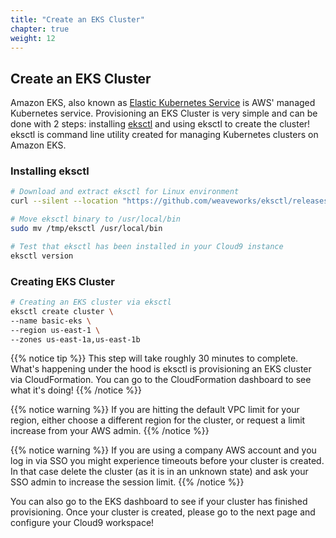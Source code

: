 ```yaml
---
title: "Create an EKS Cluster"
chapter: true
weight: 12
---
```


## Create an EKS Cluster

Amazon EKS, also known as [Elastic Kubernetes Service](https://aws.amazon.com/eks/) is AWS' managed Kubernetes service. Provisioning an EKS Cluster is very simple and can be done with 2 steps: installing [eksctl](https://docs.aws.amazon.com/eks/latest/userguide/getting-started-eksctl.html) and using eksctl to create the cluster! eksctl is command line utility created for managing Kubernetes clusters on Amazon EKS.

### Installing eksctl
```sh
# Download and extract eksctl for Linux environment
curl --silent --location "https://github.com/weaveworks/eksctl/releases/latest/download/eksctl_$(uname -s)_amd64.tar.gz" | tar xz -C /tmp

# Move eksctl binary to /usr/local/bin
sudo mv /tmp/eksctl /usr/local/bin

# Test that eksctl has been installed in your Cloud9 instance
eksctl version
```

### Creating EKS Cluster
```sh
# Creating an EKS cluster via eksctl
eksctl create cluster \
--name basic-eks \
--region us-east-1 \
--zones us-east-1a,us-east-1b
```

{{% notice tip %}}
This step will take roughly 30 minutes to complete. What's happening under the hood is eksctl is provisioning an EKS cluster via CloudFormation. You can go to the CloudFormation dashboard to see what it's doing!
{{% /notice %}}

{{% notice warning %}}
If you are hitting the default VPC limit for your region, either choose a different region for the cluster, or request a limit increase from your AWS admin.
{{% /notice %}}


{{% notice warning %}}
If you are using a company AWS account and you log in via SSO you might experience timeouts before your cluster is created. In that case delete the cluster (as it is in an unknown state) and ask your SSO admin to increase the session limit.
{{% /notice %}}

You can also go to the EKS dashboard to see if your cluster has finished provisioning. Once your cluster is created, please go to the next page and configure your Cloud9 workspace!
